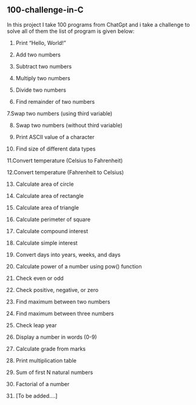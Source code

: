 ## 100-challenge-in-C
In this project I take 100 programs from ChatGpt and i take a challenge to solve all of them the list of program is given below: 
1. Print “Hello, World!”

2. Add two numbers

3. Subtract two numbers

4. Multiply two numbers

5. Divide two numbers

6. Find remainder of two numbers

7.Swap two numbers (using third variable)

8. Swap two numbers (without third variable)

9. Print ASCII value of a character

10. Find size of different data types

11.Convert temperature (Celsius to Fahrenheit)

12.Convert temperature (Fahrenheit to Celsius)

13. Calculate area of circle

14. Calculate area of rectangle

15. Calculate area of triangle

16. Calculate perimeter of square

17. Calculate compound interest

18. Calculate simple interest

19. Convert days into years, weeks, and days

20. Calculate power of a number using pow() function

21. Check even or odd

22. Check positive, negative, or zero

23. Find maximum between two numbers

24. Find maximum between three numbers

25. Check leap year

26. Display a number in words (0-9)

27. Calculate grade from marks

28. Print multiplication table

29. Sum of first N natural numbers

30. Factorial of a number
    
31. [To be added....]

